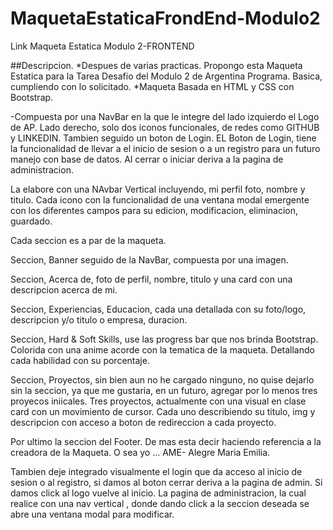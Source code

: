 # MaquetaEstaticaFrondEnd-Modulo2
 Link Maqueta Estatica Modulo 2-FRONTEND

##Descripcion.
*Despues de varias practicas. Propongo esta Maqueta Estatica para la Tarea Desafio del Modulo 2 de Argentina Programa.
Basica, cumpliendo con lo solicitado.
*Maqueta Basada en HTML y CSS con Bootstrap.

-Compuesta por una NavBar en la que le integre del lado izquierdo el Logo de AP.
Lado derecho, solo dos iconos funcionales, de redes como GITHUB y LINKEDIN. Tambien seguido un boton de Login. 
EL Boton de Login, tiene la funcionalidad de llevar a el inicio de sesion o a un registro para un futuro manejo con base de datos.
Al cerrar o iniciar deriva a la pagina de administracion.

La elabore con una NAvbar Vertical incluyendo, mi perfil foto, nombre y titulo.
Cada icono con la funcionalidad de una ventana modal emergente con los diferentes campos para su edicion, modificacion, eliminacion, guardado.

Cada seccion es a par de la maqueta.

Seccion, Banner seguido de la NavBar, compuesta por una imagen.

Seccion, Acerca de, foto de perfil, nombre, titulo y una card con una descripcion acerca de mi.

Seccion, Experiencias, Educacion, cada una detallada con su foto/logo, descripcion y/o titulo o empresa, duracion.

Seccion, Hard & Soft Skills, use las progress bar que nos brinda Bootstrap. Colorida con una anime acorde con la tematica de la maqueta. Detallando cada habilidad con su porcentaje.

Seccion, Proyectos, sin bien aun no he cargado ninguno, no quise dejarlo sin la seccion, ya que me gustaria, en un futuro, agregar por lo menos tres proyecos iniicales. Tres proyectos, actualmente con una visual en clase card con un movimiento de cursor. Cada uno describiendo su titulo, img y descripcion con acceso a boton de redireccion a cada proyecto.

Por ultimo la seccion del Footer. De mas esta decir haciendo referencia a la creadora de la Maqueta. O sea yo ... AME- Alegre Maria Emilia.

Tambien deje integrado visualmente el login que da acceso al inicio de sesion o al registro, si damos al boton cerrar deriva a la pagina de admin. Si damos click al logo vuelve al inicio.
La pagina de administracion, la cual realice con una nav vertical , donde dando click a la seccion deseada se abre una ventana modal para modificar.



